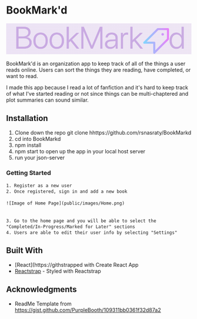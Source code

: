 # BookMark'd

![Image of Logo](public/images/logo.png)

BookMark'd is an organization app to keep track of all of the things a user reads online. Users can sort the things they are reading, have completed, or want to read.

I made this app because I read a lot of fanfiction and it's hard to keep track of what I've started reading or not since things can be multi-chaptered and plot summaries can sound similar. 

## Installation

1. Clone down the repo 
git clone hhttps://github.com/rsnasraty/BookMarkd
2. cd into BookMarkd
3. npm install 
4. npm start to open up the app in your local host server
5. run your json-server  


### Getting Started

```
1. Register as a new user
2. Once registered, sign in and add a new book 

![Image of Home Page](public/images/Home.png)


3. Go to the home page and you will be able to select the "Completed/In-Progress/Marked for Later" sections 
4. Users are able to edit their user info by selecting "Settings"
```

## Built With

* [React](https://githstrapped with Create React App
* [Reactstrap](https://reactstrap.github.io/) - Styled with Reactstrap


## Acknowledgments

* ReadMe Template from https://gist.github.com/PurpleBooth/109311bb0361f32d87a2


